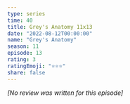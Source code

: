 ```yaml
---
type: series
time: 40
title: Grey's Anatomy 11x13
date: "2022-08-12T00:00:00"
name: "Grey's Anatomy"
season: 11
episode: 13
rating: 3
ratingEmoji: "⭐️⭐️⭐️"
share: false
---
```


_[No review was written for this episode]_
